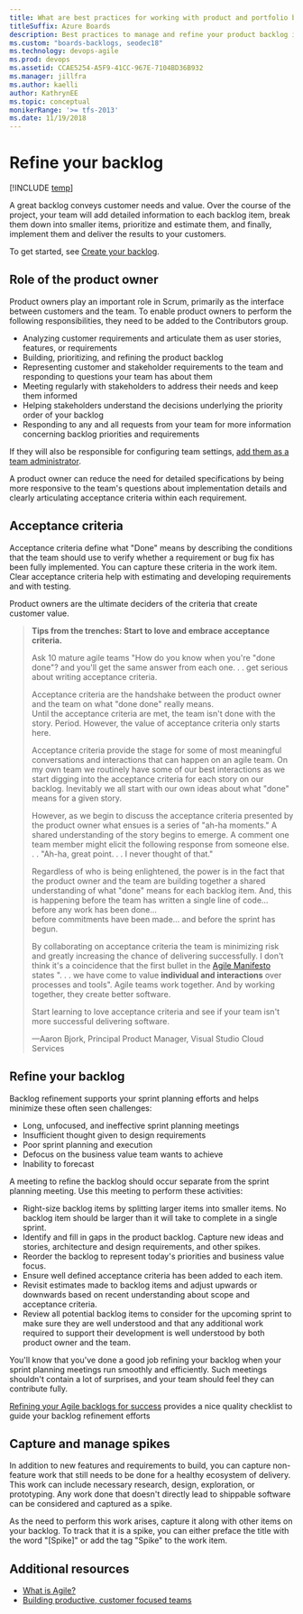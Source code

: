 ```yaml
---
title: What are best practices for working with product and portfolio backlogs 
titleSuffix: Azure Boards
description: Best practices to manage and refine your product backlog in Azure Boards & TFS 
ms.custom: "boards-backlogs, seodec18"  
ms.technology: devops-agile
ms.prod: devops
ms.assetid: CCAE5254-A5F9-41CC-967E-7104BD36B932
ms.manager: jillfra
ms.author: kaelli
author: KathrynEE
ms.topic: conceptual
monikerRange: '>= tfs-2013'
ms.date: 11/19/2018
---
```


# Refine your backlog  

[!INCLUDE [temp](../_shared/version-vsts-tfs-all-versions.md)]
 
A great backlog conveys customer needs and value. Over the course of the project, your team will add detailed 
information to each backlog item, break them down into smaller items, prioritize and estimate them, and finally, 
implement them and deliver the results to your customers. 

To get started, see [Create your backlog](create-your-backlog.md). 

<a name="product-owner-role"></a>
## Role of the product owner  
Product owners play an important role in Scrum, primarily as the interface between customers and the team. To enable product owners to perform the following responsibilities, they need to be added to the Contributors group. 

* Analyzing customer requirements and articulate them as user stories, features, or requirements  
* Building, prioritizing, and refining the product backlog  
* Representing customer and stakeholder requirements to the team and responding to questions your team has about them  
* Meeting regularly with stakeholders to address their needs and keep them informed  
* Helping stakeholders understand the decisions underlying the priority order of your backlog  
* Responding to any and all requests from your team for more information concerning backlog priorities and requirements  

If they will also be responsible for configuring team settings, [add them as a team administrator](../../organizations/settings/add-team-administrator.md).  

A product owner can reduce the need for detailed specifications by being more responsive to the team's questions about implementation details and clearly articulating acceptance criteria within each requirement.

 
<a name="acceptance"></a>
## Acceptance criteria
Acceptance criteria define what "Done" means by describing the conditions that the team should use to verify whether a requirement or bug fix has been fully implemented. You can capture these criteria in the work item. Clear acceptance criteria help with estimating and developing requirements and with testing.

Product owners are the ultimate deciders of the criteria that create customer value.

> **Tips from the trenches: Start to love and embrace acceptance criteria.**  
> 
> Ask 10 mature agile teams "How do you know when you're "done done"?
> and you'll get the same answer from each one. . . get serious about writing acceptance criteria.  
> 
> Acceptance criteria are the handshake between the product owner and the team on what "done done" really means.  
> Until the acceptance criteria are met, the team isn't done with the story. Period. 
> However, the value of acceptance criteria only starts here.  
>  
> Acceptance criteria provide the stage for some of most meaningful conversations and interactions 
> that can happen on an agile team. On my own team we routinely have some of our best interactions as 
> we start digging into the acceptance criteria for each story on our backlog. 
> Inevitably we all start with our own ideas about what "done" means for a given story.  
>  
> However, as we begin to discuss the acceptance criteria presented by the product owner what 
> ensues is a series of "ah-ha moments." 
> A shared understanding of the story begins to emerge. A comment one team member might elicit 
> the following response from someone else. . .  "Ah-ha, great point. . . I never thought of that."  
> 
> Regardless of who is being enlightened, the power is in the fact that the product owner and 
> the team are building together a shared understanding of what "done" means for each backlog item.
> And, this is happening before the team has written a single line of code&hellip;  before any work has been done&hellip;  
> before commitments have been made&hellip;  and before the sprint has begun.  
> 
> By collaborating on acceptance criteria the team is minimizing risk and greatly increasing the chance of delivering successfully. 
> I don't think it's a coincidence that the first bullet in the 
> [Agile Manifesto](http://agilemanifesto.org/) states ". . . we have come to value 
> **individual and interactions** over processes and tools".
> Agile teams work together. And by working together, they create better software.  
> 
> Start learning to love acceptance criteria and see if your team isn't more successful delivering software.  
> 
> &mdash;Aaron Bjork, Principal Product Manager, Visual Studio Cloud Services



<a id="refine">  </a>
## Refine your backlog
  
Backlog refinement supports your sprint planning efforts and helps minimize these often seen challenges:

* Long, unfocused, and ineffective sprint planning meetings  
* Insufficient thought given to design requirements  
* Poor sprint planning and execution  
* Defocus on the business value team wants to achieve  
* Inability to forecast  

A meeting to refine the backlog should occur separate from the sprint planning meeting. Use this meeting to perform these activities:  
* Right-size backlog items by splitting larger items into smaller items. No backlog item should be larger than it will take to complete in a single sprint.  
* Identify and fill in gaps in the product backlog. Capture new ideas and stories, architecture and design requirements, and other spikes.  
* Reorder the backlog to represent today's priorities and business value focus.  
* Ensure well defined acceptance criteria has been added to each item.  
* Revisit estimates made to backlog items and adjust upwards or downwards based on recent understanding about scope and acceptance criteria.  
* Review all potential backlog items to consider for the upcoming sprint to make sure they are well understood and that any additional work required to support their development is well understood by both product owner and the team.  

You'll know that you've done a good job refining your backlog when your sprint planning meetings run smoothly and efficiently. Such meetings shouldn't contain a lot of surprises, and your team should feel they can contribute fully.    

[Refining your Agile backlogs for success](http://www.batimes.com/robert-galen/grooming-your-agile-backlogs-for-success.html) provides a nice quality checklist to guide your backlog refinement efforts


<a name="spikes"></a>
## Capture and manage spikes
In addition to new features and requirements to build, you can capture non-feature work that still needs to be done for a healthy ecosystem of delivery. This work can include necessary research, design, exploration, or prototyping. Any work done that doesn't directly lead to shippable software can be considered and captured as a spike.

As the need to perform this work arises, capture it along with other items on your backlog. To track that it is a spike, you can either preface the title with the word "[Spike]" or add the tag "Spike" to the work item.  

## Additional resources
- [What is Agile?](/azure/devops/learn/agile/what-is-agile)  
- [Building productive, customer focused teams](/azure/devops/learn/agile/productive-teams)  

